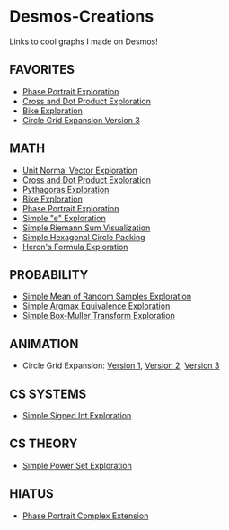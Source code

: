# Desmos-Creations  
Links to cool graphs I made on Desmos!  
  
## FAVORITES  
- [Phase Portrait Exploration](https://www.desmos.com/calculator/lilwyec9wp)  
- [Cross and Dot Product Exploration](https://www.desmos.com/calculator/0jxxmckzww)  
- [Bike Exploration](https://www.desmos.com/calculator/i5hrbohdb4)  
- [Circle Grid Expansion Version 3](https://www.desmos.com/calculator/aocvutopog)  
  
## MATH  
- [Unit Normal Vector Exploration](https://www.desmos.com/calculator/ubv6dhluy0)  
- [Cross and Dot Product Exploration](https://www.desmos.com/calculator/0jxxmckzww)  
- [Pythagoras Exploration](https://www.desmos.com/calculator/7jucjkfmef)  
- [Bike Exploration](https://www.desmos.com/calculator/i5hrbohdb4)  
- [Phase Portrait Exploration](https://www.desmos.com/calculator/lilwyec9wp)  
- [Simple "e" Exploration](https://www.desmos.com/calculator/tvbcbumn0j)  
- [Simple Riemann Sum Visualization](https://www.desmos.com/calculator/u8jqycw1vv)  
- [Simple Hexagonal Circle Packing](https://www.desmos.com/calculator/rbq7calt8a)  
- [Heron's Formula Exploration](https://www.desmos.com/calculator/ixpf2n5amu)  
  
## PROBABILITY  
- [Simple Mean of Random Samples Exploration](https://www.desmos.com/calculator/mo2yjpppiw)  
- [Simple Argmax Equivalence Exploration](https://www.desmos.com/calculator/7kkmkfzlpv)  
- [Simple Box-Muller Transform Exploration](https://www.desmos.com/calculator/55pmlso9x1)  
  
  
## ANIMATION  
- Circle Grid Expansion: [Version 1](https://www.desmos.com/calculator/l7csjqvyzo), [Version 2](https://www.desmos.com/calculator/6mzfubbit8), [Version 3](https://www.desmos.com/calculator/aocvutopog)  
  
  
## CS SYSTEMS  
- [Simple Signed Int Exploration](https://www.desmos.com/calculator/ezqvdrknyf)  
  
## CS THEORY  
- [Simple Power Set Exploration](https://www.desmos.com/calculator/iqnxwlj19n)  
  
## HIATUS  
- [Phase Portrait Complex Extension](https://www.desmos.com/calculator/uohfhtc2iz)  
  
